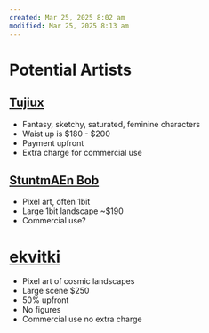 ```yaml
---
created: Mar 25, 2025 8:02 am
modified: Mar 25, 2025 8:13 am
---
```


# Potential Artists

## [Tujiux](https://artistree.io/tujiux)

- Fantasy, sketchy, saturated, feminine characters
- Waist up is $180 - $200
- Payment upfront
- Extra charge for commercial use

## [StuntmAEn Bob](https://www.inprnt.com/profile/stuntmaen_bob/)

- Pixel art, often 1bit
- Large 1bit landscape ~$190
- Commercial use?

# [ekvitki](https://vgen.co/ekvitki)

- Pixel art of cosmic landscapes
- Large scene $250
- 50% upfront
- No figures
- Commercial use no extra charge
